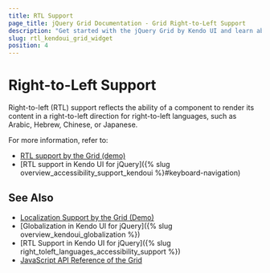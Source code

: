 ```yaml
---
title: RTL Support
page_title: jQuery Grid Documentation - Grid Right-to-Left Support
description: "Get started with the jQuery Grid by Kendo UI and learn about the RTL supports it provides."
slug: rtl_kendoui_grid_widget
position: 4
---
```


# Right-to-Left Support

Right-to-left (RTL) support reflects the ability of a component to render its content in a right-to-left direction for right-to-left languages, such as Arabic, Hebrew, Chinese, or Japanese.

For more information, refer to:
* [RTL support by the Grid (demo)](https://demos.telerik.com/kendo-ui/grid/right-to-left-support)
* [RTL support in Kendo UI for jQuery]({% slug overview_accessibility_support_kendoui %}#keyboard-navigation)

## See Also

* [Localization Support by the Grid (Demo)](https://demos.telerik.com/kendo-ui/grid/localization)
* [Globalization in Kendo UI for jQuery]({% slug overview_kendoui_globalization %})
* [RTL Support in Kendo UI for jQuery]({% slug right_toleft_languages_accessibility_support %})
* [JavaScript API Reference of the Grid](/api/javascript/ui/grid)
